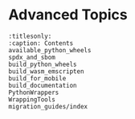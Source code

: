 # Advanced Topics

```{toctree}
:titlesonly:
:caption: Contents
available_python_wheels
spdx_and_sbom
build_python_wheels
build_wasm_emscripten
build_for_mobile
build_documentation
PythonWrappers
WrappingTools
migration_guides/index
```

